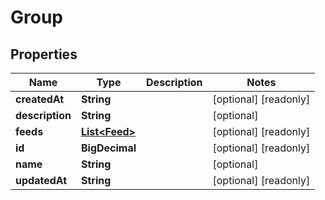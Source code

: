 

# Group


## Properties

| Name | Type | Description | Notes |
|------------ | ------------- | ------------- | -------------|
|**createdAt** | **String** |  |  [optional] [readonly] |
|**description** | **String** |  |  [optional] |
|**feeds** | [**List&lt;Feed&gt;**](Feed.md) |  |  [optional] [readonly] |
|**id** | **BigDecimal** |  |  [optional] [readonly] |
|**name** | **String** |  |  [optional] |
|**updatedAt** | **String** |  |  [optional] [readonly] |



